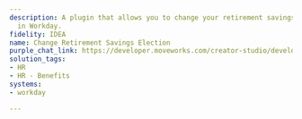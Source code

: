 ```yaml
---
description: A plugin that allows you to change your retirement savings election amount
  in Workday.
fidelity: IDEA
name: Change Retirement Savings Election
purple_chat_link: https://developer.moveworks.com/creator-studio/developer-tools/purple-chat?conversation=%7B%22startTimestamp%22%3A%2211%3A43%2BAM%22%2C%22messages%22%3A%5B%7B%22role%22%3A%22user%22%2C%22parts%22%3A%5B%7B%22richText%22%3A%22I+want+to+change+my+retirement+savings+contribution.%22%7D%5D%7D%2C%7B%22role%22%3A%22assistant%22%2C%22parts%22%3A%5B%7B%22reasoningSteps%22%3A%5B%7B%22status%22%3A%22success%22%2C%22richText%22%3A%22Fetches+current+retirement+savings+election+percentage+from+Workday.%22%7D%5D%7D%2C%7B%22richText%22%3A%22Your+current+retirement+savings+election+is+5%25+of+your+salary.+What+would+you+like+to+change+it+to%3F%22%7D%5D%7D%2C%7B%22role%22%3A%22user%22%2C%22parts%22%3A%5B%7B%22richText%22%3A%22Change+it+to+8%25.%22%7D%5D%7D%2C%7B%22role%22%3A%22assistant%22%2C%22parts%22%3A%5B%7B%22richText%22%3A%22%3Cp%3EConfirm+changing+your+retirement+savings+election+to+8%25+of+your+salary.%3Cbr%3E%3C%2Fp%3E%22%7D%2C%7B%22richText%22%3A%22%3Cb%3EConfirm+Election+Change%3C%2Fb%3E%3Cbr%3E%3Cp%3E%3Cb%3ENew+Election%3A%3C%2Fb%3E+8%25%3Cbr%3E%3C%2Fp%3E%22%7D%2C%7B%22buttons%22%3A%5B%7B%22style%22%3A%22filled%22%2C%22buttonText%22%3A%22Confirm%22%7D%2C%7B%22style%22%3A%22outlined%22%2C%22buttonText%22%3A%22Cancel%22%7D%5D%7D%5D%7D%2C%7B%22role%22%3A%22user%22%2C%22parts%22%3A%5B%7B%22richText%22%3A%22Confirm%22%7D%5D%7D%2C%7B%22role%22%3A%22assistant%22%2C%22parts%22%3A%5B%7B%22richText%22%3A%22Your+retirement+savings+election+has+been+updated+to+8%25+of+your+salary+in+Workday.%22%7D%5D%7D%5D%7D
solution_tags:
- HR
- HR - Benefits
systems:
- workday

---
```


